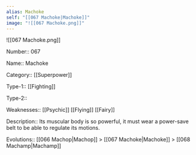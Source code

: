 ```yaml
---
alias: Machoke
self: "[[067 Machoke|Machoke]]"
image: "![[067 Machoke.png]]"
---
```


![[067 Machoke.png]]

Number:: 067

Name:: Machoke

Category:: [[Superpower]]

Type-1:: [[Fighting]]

Type-2::

Weaknesses:: [[Psychic]] [[Flying]] [[Fairy]]

Description:: Its muscular body is so powerful, it must wear a power-save belt to be able to regulate its motions.

Evolutions:: [[066 Machop|Machop]] > [[067 Machoke|Machoke]] > [[068 Machamp|Machamp]]